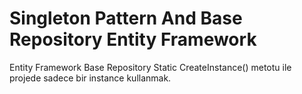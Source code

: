 # Singleton Pattern And Base Repository Entity Framework


Entity Framework Base Repository Static CreateInstance() metotu ile projede sadece bir instance kullanmak.
